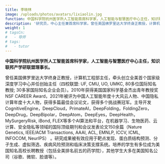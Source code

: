 ```yaml
---
title: 李晓林
image: /uploads/photos/avatars/lixiaolin.jpg
function: 中国科学院杭州医学所人工智能首席科学家，人工智能与智慧医疗中心主任，知识联邦产学研联盟理事长。
description: '研究员，中心主任兼首席科学家。曾任美国佛罗里达大学终身正教授，计算机工程部主任，牵头创立全美首个国家级深度学习中心(NSFCBL)并任创始主任。2010年获得美国国家科学基金杰出青年教授奖NSFCAREERAward，2021年被智博会评为中国人工智能年度十大风云人物、中国隐私计算年度十大人物。长期从事于人工智能、大数据、可信AI赋能生物医药的研究。'
weight: 1
# tagsCn: 
#   - 导师
# tags: 
#   - tutor
---
```


**中国科学院杭州医学所人工智能首席科学家，人工智能与智慧医疗中心主任，知识联邦产学研联盟理事长。**

曾任美国佛罗里达大学终身正教授，计算机工程部主任，牵头创立全美首个国家级深度学习中心并任创始主任（四校联盟: UF, CMU, UO, UMKC, 80多位国际知名教授; 30多家国际知名企业会员）。2010年获得美国国家科学基金杰出青年教授奖NSF CAREER Award，2021年被评为中国人工智能年度十大风云人物、中国隐私计算年度十大人物，获得多篇最佳会议论文，获得多个挑战赛冠军。主导开发CognitiveEngine，DeepCloud，PrimateAI，DeepFolding，FoldingZero，DeepDrug，DeepBipolar，DeepAtom，DeepEyes，DeepHealth，MySurgeryRisk, iBond, FLEX等多个AI算法和平台，在机器学习、生物医药、云计算、安全隐私等领域的国际顶级期刊和会议发表论文150余篇（Nature Genetics, IEEE/ACM Transactions, AAAI, ACL, EMNLP, ICCV, ICML, INFOCOM, NeurIPS） 。研究成果被有效应用于靶点发现、蛋白质结构预测、分子生成、虚拟筛选、疾病风险预测和临床决策支撑系统。培养的学生有多位成为美国知名高校长聘教授（包括全美排名前五的药学院），其他学生大多在美国知名公司（谷歌、微软、脸谱等）。